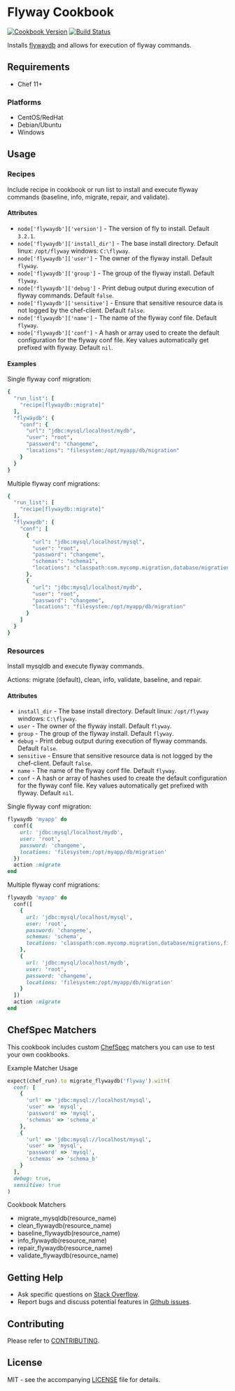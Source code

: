 # Flyway Cookbook

[![Cookbook Version](http://img.shields.io/cookbook/v/flywaydb.svg?style=flat-square)][supermarket]
[![Build Status](http://img.shields.io/travis/dhoer/chef-flywaydb.svg?style=flat-square)][travis]

[supermarket]: https://supermarket.chef.io/cookbooks/flywaydb
[travis]: https://travis-ci.org/dhoer/chef-flywaydb

Installs [flywaydb](http://flywaydb.org) and allows for execution of flyway commands.

## Requirements

- Chef 11+

### Platforms

- CentOS/RedHat 
- Debian/Ubuntu
- Windows

## Usage

### Recipes

Include recipe in cookbook or run list to install and execute flyway commands (baseline, info, migrate, repair, and 
validate).

#### Attributes

* `node['flywaydb']['version']` - The version of fly to install. Default `3.2.1`.
* `node['flywaydb']['install_dir']` - The base install directory. Default linux: `/opt/flyway` windows: `C:\flyway`.
* `node['flywaydb']['user']` - The owner of the flyway install. Default `flyway`.
* `node['flywaydb']['group']` - The group of the flyway install. Default `flyway`.
* `node['flywaydb']['debug']` - Print debug output during execution of flyway commands. Default `false`.
* `node['flywaydb']['sensitive']` - Ensure that sensitive resource data is not logged by the 
chef-client. Default `false`.
* `node['flywaydb']['name']` - The name of the flyway conf file. Default `flyway`.
* `node['flywaydb']['conf']` - A hash or array used to create the default configuration for the flyway conf file. Key 
values automatically get prefixed with flyway. Default `nil`.

#### Examples

Single flyway conf migration:
```ruby
{
  "run_list": [
    "recipe[flywaydb::migrate]"
  ],
  "flywaydb": {
    "conf": {
      "url": "jdbc:mysql/localhost/mydb",
      "user": "root",
      "password": "changeme",
      "locations": "filesystem:/opt/myapp/db/migration"
    }
  }
}
```

Multiple flyway conf migrations:
```ruby
{
  "run_list": [
    "recipe[flywaydb::migrate]"
  ],
  "flywaydb": {
    "conf": [
      {
        "url": "jdbc:mysql/localhost/mysql",
        "user": "root",
        "password": "changeme",
        "schemas": "schema1",
        "locations": "classpath:com.mycomp.migration,database/migrations,filesystem:/sql-migrations"
      },
      {
        "url": "jdbc:mysql/localhost/mydb",
        "user": "root",
        "password": "changeme",
        "locations": "filesystem:/opt/myapp/db/migration"
      }
    ]
  }
}
```

### Resources

Install mysqldb and execute flyway commands.  

Actions: migrate (default), clean, info, validate, baseline, and repair.

#### Attributes

* `install_dir` - The base install directory. Default linux: `/opt/flyway` windows: `C:\flyway`.
* `user` - The owner of the flyway install. Default `flyway`.
* `group` - The group of the flyway install. Default `flyway`.
* `debug` - Print debug output during execution of flyway commands. Default `false`.
* `sensitive` - Ensure that sensitive resource data is not logged by the chef-client. Default `false`.
* `name` - The name of the flyway conf file. Default `flyway`.
* `conf` - A hash or array of hashes used to create the default configuration for the flyway conf file. Key 
values automatically get prefixed with flyway. Default `nil`.

Single flyway conf migration:
```ruby
flywaydb 'myapp' do
  conf({
    url: 'jdbc:mysql/localhost/mydb',
    user: 'root',
    password: 'changeme',
    locations: 'filesystem:/opt/myapp/db/migration'
  })
  action :migrate
end
```

Multiple flyway conf migrations:
```ruby
flywaydb 'myapp' do
  conf([
    {
      url: 'jdbc:mysql/localhost/mysql',
      user: 'root',
      password: 'changeme',
      schemas: 'schema',
      locations: 'classpath:com.mycomp.migration,database/migrations,filesystem:/sql-migrations'
    },
    {
      url: 'jdbc:mysql/localhost/mydb',
      user: 'root',
      password: 'changeme',
      locations: 'filesystem:/opt/myapp/db/migration'
    }
  ])
  action :migrate
end
```

## ChefSpec Matchers

This cookbook includes custom [ChefSpec](https://github.com/sethvargo/chefspec) matchers you can use to test 
your own cookbooks.

Example Matcher Usage

```ruby
expect(chef_run).to migrate_flywaydb('flyway').with(
  conf: [
    {
      'url' => 'jdbc:mysql://localhost/mysql',
      'user' => 'mysql',
      'password' => 'mysql',
      'schemas' => 'schema_a'
    },
    {
      'url' => 'jdbc:mysql://localhost/mysql',
      'user' => 'mysql',
      'password' => 'mysql',
      'schemas' => 'schema_b'
    }
  ],
  debug: true,
  sensitive: true
)
```
      
Cookbook Matchers

- migrate_mysqldb(resource_name)
- clean_flywaydb(resource_name)
- baseline_flywaydb(resource_name)
- info_flywaydb(resource_name)
- repair_flywaydb(resource_name)
- validate_flywaydb(resource_name)

## Getting Help

- Ask specific questions on [Stack Overflow](http://stackoverflow.com/questions/tagged/flywaydb).
- Report bugs and discuss potential features in [Github issues](https://github.com/dhoer/chef-flywaydb/issues).

## Contributing

Please refer to [CONTRIBUTING](https://github.com/dhoer/chef-flywaydb/blob/master/CONTRIBUTING.md).

## License

MIT - see the accompanying [LICENSE](https://github.com/dhoer/chef-flywaydb/blob/master/LICENSE.md) file for details.

